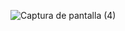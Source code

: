 ![Captura de pantalla (4)](https://github.com/Ericksonxx/node-questions/assets/62312074/67717657-90a6-4b70-8c96-a68498c28b7e)
